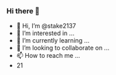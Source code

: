 ### Hi there 👋
- 👋 Hi, I’m @stake2137
- 👀 I’m interested in ...
- 🌱 I’m currently learning ...
- 💞️ I’m looking to collaborate on ...
- 📫 How to reach me ...
- 21
<!--
**Themanhdh/themanhdh** is a ✨ _special_ ✨ repository because its `README.md` (this file) appears on your GitHub profile.


